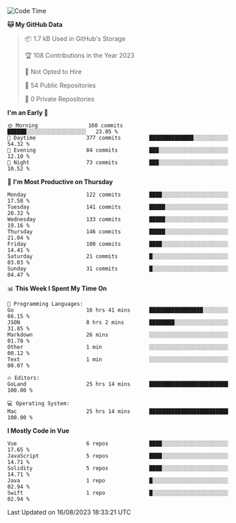 <!--START_SECTION:waka-->
![Code Time](http://img.shields.io/badge/Code%20Time-825%20hrs%2029%20mins-blue)

**🐱 My GitHub Data** 

> 📦 1.7 kB Used in GitHub's Storage 
 > 
> 🏆 108 Contributions in the Year 2023
 > 
> 🚫 Not Opted to Hire
 > 
> 📜 54 Public Repositories 
 > 
> 🔑 0 Private Repositories 
 > 
**I'm an Early 🐤** 

```text
🌞 Morning                160 commits         ██████░░░░░░░░░░░░░░░░░░░   23.05 % 
🌆 Daytime                377 commits         ██████████████░░░░░░░░░░░   54.32 % 
🌃 Evening                84 commits          ███░░░░░░░░░░░░░░░░░░░░░░   12.10 % 
🌙 Night                  73 commits          ███░░░░░░░░░░░░░░░░░░░░░░   10.52 % 
```
📅 **I'm Most Productive on Thursday** 

```text
Monday                   122 commits         ████░░░░░░░░░░░░░░░░░░░░░   17.58 % 
Tuesday                  141 commits         █████░░░░░░░░░░░░░░░░░░░░   20.32 % 
Wednesday                133 commits         █████░░░░░░░░░░░░░░░░░░░░   19.16 % 
Thursday                 146 commits         █████░░░░░░░░░░░░░░░░░░░░   21.04 % 
Friday                   100 commits         ████░░░░░░░░░░░░░░░░░░░░░   14.41 % 
Saturday                 21 commits          █░░░░░░░░░░░░░░░░░░░░░░░░   03.03 % 
Sunday                   31 commits          █░░░░░░░░░░░░░░░░░░░░░░░░   04.47 % 
```


📊 **This Week I Spent My Time On** 

```text
💬 Programming Languages: 
Go                       16 hrs 41 mins      █████████████████░░░░░░░░   66.15 % 
JSON                     8 hrs 2 mins        ████████░░░░░░░░░░░░░░░░░   31.85 % 
Markdown                 26 mins             ░░░░░░░░░░░░░░░░░░░░░░░░░   01.78 % 
Other                    1 min               ░░░░░░░░░░░░░░░░░░░░░░░░░   00.12 % 
Text                     1 min               ░░░░░░░░░░░░░░░░░░░░░░░░░   00.07 % 

🔥 Editors: 
GoLand                   25 hrs 14 mins      █████████████████████████   100.00 % 

💻 Operating System: 
Mac                      25 hrs 14 mins      █████████████████████████   100.00 % 
```

**I Mostly Code in Vue** 

```text
Vue                      6 repos             ████░░░░░░░░░░░░░░░░░░░░░   17.65 % 
JavaScript               5 repos             ████░░░░░░░░░░░░░░░░░░░░░   14.71 % 
Solidity                 5 repos             ████░░░░░░░░░░░░░░░░░░░░░   14.71 % 
Java                     1 repo              █░░░░░░░░░░░░░░░░░░░░░░░░   02.94 % 
Swift                    1 repo              █░░░░░░░░░░░░░░░░░░░░░░░░   02.94 % 
```




 Last Updated on 16/08/2023 18:33:21 UTC
<!--END_SECTION:waka-->
